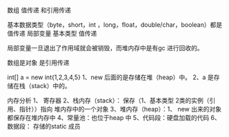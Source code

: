 数组 值传递 和引用传递

基本数据类型（byte，short，int ，long，float，double/char，boolean）都是值传递
局部变量 基本类型 值传递

局部变量一旦退出了作用域就会被销毁，而堆内存中是有gc 进行回收的。


数组是对象 是引用传递

int[] a = new int{1,2,3,4,5}
1、new 后面的是存储在堆（heap）中。
2、a 是存储在栈（stack）中的。


内存分析
1、 寄存器
2、栈内存（stack）： 保存（1、基本类型 2类的实例（引用、指针））指向 堆内存中的一个对象
3、堆内存（heap）：1、 new 出来的对象都保存在堆内存中
4、常量池：也位于heap 中
5、代码段：硬盘加载的代码
6、数据段： 存储的static 成员